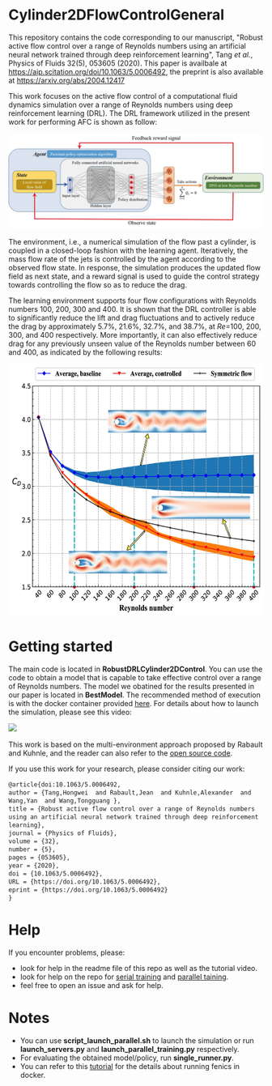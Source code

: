 # Cylinder2DFlowControlGeneral

This repository contains the code corresponding to our manuscript, "Robust
active flow control over a range of Reynolds numbers using an artificial neural
network trained through deep reinforcement learning", Tang *et al.*, Physics of
Fluids 32(5), 053605 (2020). This paper is availbale at
https://aip.scitation.org/doi/10.1063/5.0006492, the preprint is also available
at https://arxiv.org/abs/2004.12417

This work focuses on the active flow control of a computational fluid dynamics
simulation over a range of Reynolds numbers using deep reinforcement learning
(DRL). The DRL framework utilized in the present work for performing AFC is
shown as follow:

![DRL framework](./figure/DRLFramework.jpg)

The environment, i.e., a numerical simulation of the flow past a cylinder, is
coupled in a closed-loop fashion with the learning agent. Iteratively, the mass
flow rate of the jets is controlled by the agent according to the observed flow
state. In response, the simulation produces the updated flow field as next
state, and a reward signal is used to guide the control strategy towards
controlling the flow so as to reduce the drag. 

The learning environment supports four flow configurations with Reynolds numbers
100, 200, 300 and 400. It is shown that the DRL controller is able to
significantly reduce the lift and drag fluctuations and to actively reduce the
drag by approximately 5.7%, 21.6%, 32.7%, and 38.7%, at *Re*=100, 200, 300, and
400 respectively. More importantly, it can also effectively reduce drag for any
previously unseen value of the Reynolds number between 60 and 400, as indicated
by the following results:

<p align="center">
<img src="./figure/RobustControl.jpg" width="600px" height="500px"/>
</p>

# Getting started

The main code is located in **RobustDRLCylinder2DControl**. You can use the code
to obtain a model that is capable to take effective control over a range of
Reynolds numbers. The model we obatined for the results presented in our paper
is located in **BestModel**. The recommended method of execution is with the
docker container provided [here](https://pan.nuaa.edu.cn/share/c5624a5e4077275d5da71d05d8?lang=en). 
For details about how to launch the simulation, please see this video:

<a href="https://asciinema.org/a/326357" target="_blank"><img src="https://asciinema.org/a/326357.svg" /></a>

This work is based on the multi-environment approach proposed by Rabault and
Kuhnle, and the reader can also refer to the [open source
code](https://github.com/jerabaul29/Cylinder2DFlowControlDRLParallel).

If you use this work for your research, please consider citing our work:
```
@article{doi:10.1063/5.0006492,
author = {Tang,Hongwei  and Rabault,Jean  and Kuhnle,Alexander  and Wang,Yan  and Wang,Tongguang },
title = {Robust active flow control over a range of Reynolds numbers using an artificial neural network trained through deep reinforcement learning},
journal = {Physics of Fluids},
volume = {32},
number = {5},
pages = {053605},
year = {2020},
doi = {10.1063/5.0006492},
URL = {https://doi.org/10.1063/5.0006492},
eprint = {https://doi.org/10.1063/5.0006492}
}
```

# Help

If you encounter problems, please:

- look for help in the readme file of this repo as well as the tutorial video.
- look for help on the repo for [serial
  training](https://github.com/jerabaul29/Cylinder2DFlowControlDRL) and
  [parallel
  taining](https://github.com/jerabaul29/Cylinder2DFlowControlDRLParallel).
- feel free to open an issue and ask for help.

# Notes
- You can use **script_launch_parallel.sh** to launch the simulation or run
  **launch_servers.py** and **launch_parallel_training.py** respectively.
- For evaluating the obtained model/policy, run **single_runner.py**.
- You can refer to this
  [tutorial](https://fenics-containers.readthedocs.io/en/latest/introduction.html#running-fenics-in-docker)
  for the details about running fenics in docker.
